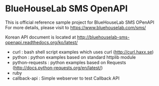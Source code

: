 BlueHouseLab SMS OpenAPI
========================

This is official reference sample project for BlueHouseLab SMS OPenAPI
For more details, please visit to https://www.bluehouselab.com/sms/

Korean API document is located at http://bluehouselab-sms-openapi.readthedocs.org/ko/latest/


* curl : bash shell script examples which uses curl (http://curl.haxx.se)
* python : python examples based on standard httplib module
* python-requests : python examples based on Requests (http://docs.python-requests.org/en/latest/)
* ruby
* callback-api : Simple webserver to test Callback API
